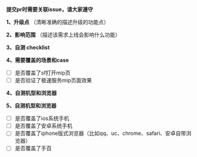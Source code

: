 **提交pr时需要关联issue，请大家遵守**

**1、升级点** （清晰准确的描述升级的功能点）

**2、影响范围** （描述该需求上线会影响什么功能）

**3、自测 checklist**

**4、需要覆盖的场景和case**
- [ ] 是否覆盖了sf打开mip页
- [ ] 是否验证了极速服务mip页面效果

**4、自测机型和浏览器** 

**5、自测机型和浏览器** 
- [ ] 是否覆盖了ios系统手机
- [ ] 是否覆盖了安卓系统手机
- [ ] 是否覆盖了iphone版式浏览器（比如qq、uc、chrome、safari、安卓自带浏览器）
- [ ] 是否覆盖了手百
